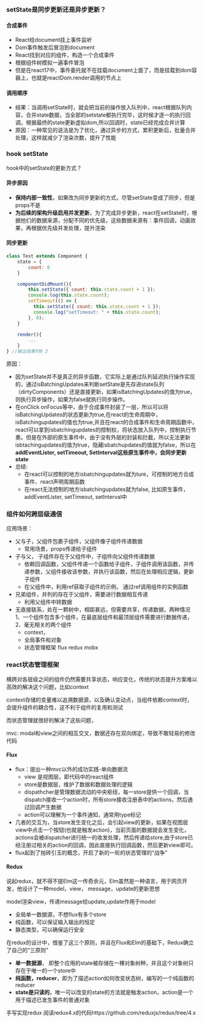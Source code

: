 ### setState是同步更新还是异步更新？

#### 合成事件
- React给document挂上事件监听
- Dom事件触发后冒泡到document
- React找到对应的组件，构造一个合成事件
- 根据组件树模拟一遍事件冒泡
- 但是在react17中，事件委托就不在挂载document上面了，而是挂载到dom容器上，也就是reactDom.render调用的节点上

#### 调用顺序
- 结果：当调用setState时，就会把当前的操作放入队列中，react根据队列内容，合并state数据，当全部的setstate都执行完毕，这时候才逐一的执行回调，根据最终的state更新虚拟dom,所以回调时，state已经完成合并计算
- 原因：一种常见的说法是为了优化，通过异步的方式，累积更新后，批量合并处理，这样就减少了渲染次数，提升了性能


### hook setState
hook中的setState的更新方式？
#### 异步原因
- **保持内部一致性**，如果改为同步更新的方式，尽管setState变成了同步，但是props不是
- **为后续的架构升级启用并发更新**，为了完成异步更新，react在setState时，根据他们的数据来源，分配不同的优先级，这些数据来源有：事件回调，动画效果，再根据优先级并发处理，提升渲染

#### 同步更新
```js
class Test extends Component {
    state = {
        count: 0
    }

    componentDidMount(){
        this.setState({ count: this.state.count + 1 });
        console.log(this.state.count); 
        setTimeout(() => {
          this.setState({ count: this.state.count + 1 });
          console.log("setTimeout: " + this.state.count);
        }, 0);
    }

    render(){
        ...
    }
} //输出结果时0 2 
```
原因：
- 因为setState并不是真正的异步函数，它实际上是通过队列延迟执行操作实现的，通过isBatchingUpdates来判断setState是先存进state队列（dirtyComponents）还是直接更新，如果isBatchingUpdates的值为true，则执行异步操作，如果为false就执行同步操作。
- 在onClick onFocus等中，由于合成事件封装了一层，所以可以将isBatchingUpdates的状态更新为true,在react的生命周期中，isBatchingupdates的值也为true,并且在react的合成事件和生命周期函数中，react可以拿到isbatchingupdates的控制权，将状态放入队列中，控制执行节奏。但是在外部的原生事件中，由于没有外层的封装和拦截，所以无法更新isbtachingupdates的值为true，隐藏isbatchupdates的值就为false，所以在**addEventLister, setTimeout, SetInterval这些原生事件中，会同步更新state**
- 总结:
  - 在react可以控制的地方isbatchingupdates就为ture，可控制的地方合成事件、react声明周期函数
  - 在react无法控制的地方isbatchingupdates就为false, 比如原生事件，addEventLister, setTimeout, setInterval中

### 组件如何跨层级通信
应用场景：
- 父与子，父组件包裹子组件，父组件像子组件传递数据
  - 常用场景，props传递给子组件
- 子与父， 子组件存在于父组件中，子组件向父组件传递数据
  - 依赖回调函数，父组件传递一个函数给子组件，子组件调用该函数，并传递参数，父组件接收该参数，并执行该函数，然后在处理相应逻辑，更新子组件
  - 在父组件中，利用ref获取子组件的示例， 通过ref调用组件的实例函数
- 兄弟组件，并列的存在于父组件，需要进行数据相互传递
  - 利用父组件中转数据
- 无直接联系，处在一颗树中，相距甚远，但需要共享，传递数据，两种情况1、一个组件包含多个组件，在最底层组件和最顶层组件需要进行数据传递，2、毫无相关的两个组件
  - context，
  - 全局事件和对象
  - 状态管理框架 flux redux mobx

### react状态管理框架
横跨对各层级之间的组件仍然需要共享状态，响应变化，传统的状态提升方案难以高效的解决这个问题，比如context

context存储的变量难以追溯数据源，以及确认变动点，当组件依赖context时，会提升组件的耦合性，这不利于组件的复用和测试

而状态管理就很好的解决了这些问题，

mvc: modal和view之间的相互交叉，数据还存在双向绑定，导致不敢轻易的修改代码

#### Flux
- flux：提出一种mvc以外的成功实践-单向数据流
  - view 是视图层，即代码中的react组件
  - store是数据层，维护了数据和数据处理的逻辑
  - dispathcher是管理数据流动的中央枢纽，每一store提供一个回调，当dispatch接收一个action时，所有store接收注册表中的actions，然后通过回调产生数据
  - action可以理解为一个事件通知，通常用type标记
- 几者的交互为，当store发生变化之后，会引起view的更新，如果在视图层view中点击一个按钮(也就是触发action)，当前页面的数据就会发生变化，actions会被dispatcher进行统一的收发处理，然后传递给store,由于store已经注册过相关的action的回调，因此直接执行回调函数，然后更新view即可。
- flux起到了抛砖引玉的概念，开启了新的一轮的状态管理的“战争”

#### Redux

说起redux，就不得不提Elm这一传奇余元，Elm虽然是一种语言，用于网页开发，他设计了一种model，view， message，update的更新思想

model渲染view，传递message给update,update作用于model
- 全局单一数据源，不想flux有多个store
- 纯函数，可以保证输入输出的恒定
- 静态类型，可以确保运行安全
  
在redux的设计中，借鉴了这三个原则，并且在Flux和Elm的基础下，Redux确立了自己的“三原则”
- **单一数据源**， 即整个应用的state被存储在一棵对象树种，并且这个对象树只存在于唯一的一个store中
- **纯函数，reducer**，即为了描述action如何改变状态树，编写的一个纯函数的reducer
- **state是只读的**，唯一可以改变的state的方法就是触发action，action是一个用于描述已发生事件的普通对象

手写实现redux 阅读redux4.x的代码https://github.com/reduxjs/redux/tree/4.x